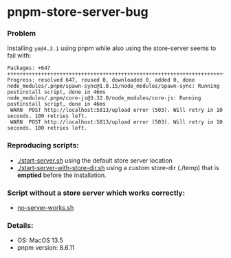 # pnpm-store-server-bug

### Problem 

Installing `yo@4.3.1` using pnpm while also using the store-server seems to fail with:

```shell
Packages: +647
+++++++++++++++++++++++++++++++++++++++++++++++++++++++++++++++++++++++++++++++++++++++++++++++++++++++
Progress: resolved 647, reused 0, downloaded 0, added 0, done
node_modules/.pnpm/spawn-sync@1.0.15/node_modules/spawn-sync: Running postinstall script, done in 46ms
node_modules/.pnpm/core-js@3.32.0/node_modules/core-js: Running postinstall script, done in 46ms
 WARN  POST http://localhost:5813/upload error (503). Will retry in 10 seconds. 100 retries left.
 WARN  POST http://localhost:5813/upload error (503). Will retry in 10 seconds. 100 retries left.
```

### Reproducing scripts:

- [./start-server.sh](./start-server.sh) using the default store server location
- [./start-server-with-store-dir.sh](./start-server-with-store-dir.sh) 
  using a custom store-dir (./temp) that is **emptied** before the installation. 

### Script without a store server which works correctly:

- [no-server-works.sh](./no-server-works.sh) 

### Details:
- OS: MacOS 13.5
- pnpm version: 8.6.11